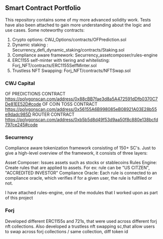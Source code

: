 ## Smart Contract Portfolio

This repository contains some of my more advanced solidity work. Tests have also been attached to gain more understanding about the logic and use cases. Some noteworthy contracts:

1. Crypto options: CWJ_Options/contracts/OFPrediction.sol
2. Dynamic staking : Securrency_defi_dynamic_staking/contracts/Staking.sol
3. Compliance aware framework: Securrency_assetcomposer/rules-engine
4. ERC1155 self-minter with tiering and whitelisting: Forj_NFT/contracts/ERC1155SelfMinter.sol
5. Trustless NFT Swapping: Forj_NFT/contracts/NFTSwap.sol


### CWJ Capital

OF PREDICTIONS CONTRACT
https://polygonscan.com/address/0x88cBB7fae3d8a5A472591dDfb0370C7De81EE52D#code
OF COIN TOSS CONTRACT
https://polygonscan.com/address/0x56155A6B998085eB08921A03E28b55e9dadc985D
ROUTER CONTRACT
https://polygonscan.com/address/0xb5b5d8d49f53d9aa50f8c880e138bcfd797ce245#code


### Securrency

Compliance aware tokenization framework consisting of 150+ SC's. Just to give a high-level overview of the framework, it consists of three layers:

Asset Composer: Issues assets such as stocks or stablecoins
Rules Engine: Create rules that are applied to assets. For ex: rule can be "US CITZEN", "ACCREDITED INVESTOR"
Compliance Oracle: Each rule is connected to an compliance oracle, which verifies if for a given user, the rule is fullfiled or not.

I have attached rules-engine, one of the modules that I worked upon as part of this project


### Forj

Developed different ERC1155s and 721s, that were used across different forj nft collections. Also developed a trustless nft swapping sc,that allow users to swap across forj collections / same collection, diff token id


